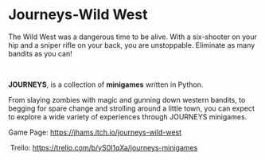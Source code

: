# Journeys-Wild West



The Wild West was a dangerous time to be alive.
With a six-shooter on your hip and a sniper rifle on your back, you are unstoppable.
Eliminate as many bandits as you can!

‎

**JOURNEYS**, is a collection of **minigames** written in Python.

From slaying zombies with magic and gunning down western bandits, to begging for spare change and strolling around a little town, you can expect to explore a wide variety of experiences through JOURNEYS minigames.

Game Page: https://jhams.itch.io/journeys-wild-west

‎
Trello: https://trello.com/b/yS0l1qXa/journeys-minigames
